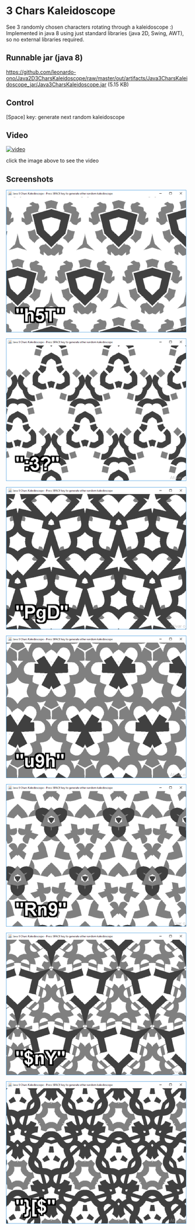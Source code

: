 # 3 Chars Kaleidoscope

See 3 randomly chosen characters rotating through a kaleidoscope :)
Implemented in java 8 using just standard libraries (java 2D, Swing, AWT), so no external libraries required.


## Runnable jar (java 8)

https://github.com/leonardo-ono/Java2D3CharsKaleidoscope/raw/master/out/artifacts/Java3CharsKaleidoscope_jar/Java3CharsKaleidoscope.jar (5.15 KB)


## Control

[Space] key: generate next random kaleidoscope


## Video

[![video](http://img.youtube.com/vi/-9B-47MeeKw/0.jpg)](http://www.youtube.com/watch?v=-9B-47MeeKw)

click the image above to see the video


## Screenshots

![screenshot1](https://raw.githubusercontent.com/leonardo-ono/Java2D3CharsKaleidoscope/master/screenshot/screenshot1.png)

![screenshot3](https://raw.githubusercontent.com/leonardo-ono/Java2D3CharsKaleidoscope/master/screenshot/screenshot3.png)

![screenshot4](https://raw.githubusercontent.com/leonardo-ono/Java2D3CharsKaleidoscope/master/screenshot/screenshot4.png)

![screenshot5](https://raw.githubusercontent.com/leonardo-ono/Java2D3CharsKaleidoscope/master/screenshot/screenshot5.png)

![screenshot6](https://raw.githubusercontent.com/leonardo-ono/Java2D3CharsKaleidoscope/master/screenshot/screenshot6.png)

![screenshot7](https://raw.githubusercontent.com/leonardo-ono/Java2D3CharsKaleidoscope/master/screenshot/screenshot7.png)

![screenshot8](https://raw.githubusercontent.com/leonardo-ono/Java2D3CharsKaleidoscope/master/screenshot/screenshot8.png)
